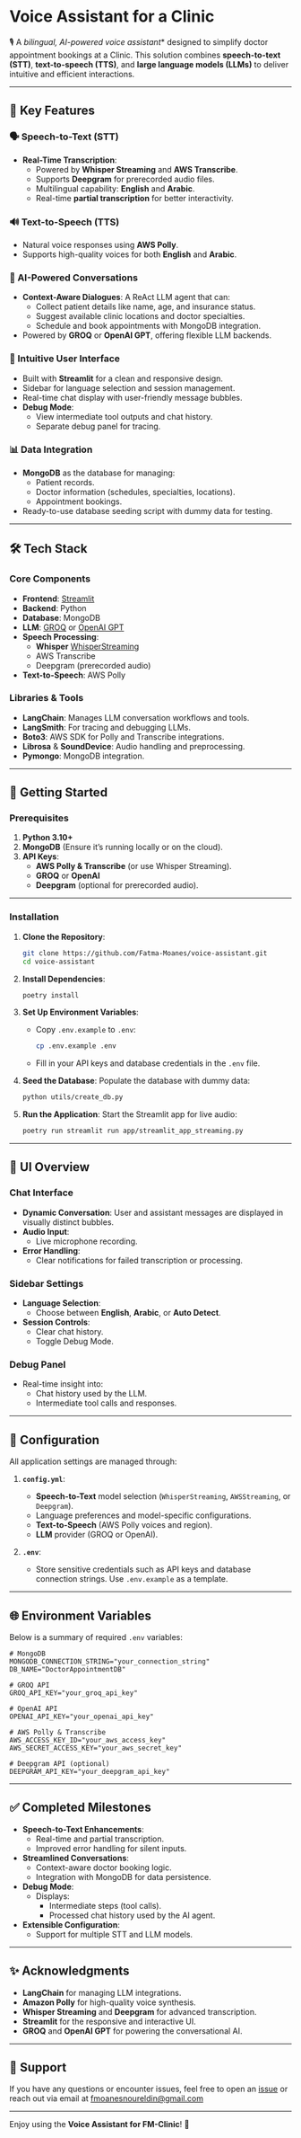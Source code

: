 # Voice Assistant for a Clinic

🎙️ A *bilingual, AI-powered voice assistant** designed to simplify doctor appointment bookings at a Clinic. This solution combines **speech-to-text (STT)**, **text-to-speech (TTS)**, and **large language models (LLMs)** to deliver intuitive and efficient interactions.


---

## 🌟 Key Features

### 🗣️ Speech-to-Text (STT)
- **Real-Time Transcription**:
  - Powered by **Whisper Streaming** and **AWS Transcribe**.
  - Supports **Deepgram** for prerecorded audio files.
  - Multilingual capability: **English** and **Arabic**.
  - Real-time **partial transcription** for better interactivity.
  
### 🔊 Text-to-Speech (TTS)
- Natural voice responses using **AWS Polly**.
- Supports high-quality voices for both **English** and **Arabic**.

### 🤖 AI-Powered Conversations
- **Context-Aware Dialogues**:
    A ReAct LLM agent that can:
  - Collect patient details like name, age, and insurance status.
  - Suggest available clinic locations and doctor specialties.
  - Schedule and book appointments with MongoDB integration.
- Powered by **GROQ** or **OpenAI GPT**, offering flexible LLM backends.

### 🎨 Intuitive User Interface
- Built with **Streamlit** for a clean and responsive design.
- Sidebar for language selection and session management.
- Real-time chat display with user-friendly message bubbles.
- **Debug Mode**:
  - View intermediate tool outputs and chat history.
  - Separate debug panel for tracing.

### 📊 Data Integration
- **MongoDB** as the database for managing:
  - Patient records.
  - Doctor information (schedules, specialties, locations).
  - Appointment bookings.
- Ready-to-use database seeding script with dummy data for testing.

---

## 🛠️ Tech Stack

### Core Components
- **Frontend**: [Streamlit](https://streamlit.io/)
- **Backend**: Python
- **Database**: MongoDB
- **LLM**: [GROQ](https://www.groq.com/) or [OpenAI GPT](https://openai.com/)
- **Speech Processing**:
  - **Whisper** [WhisperStreaming](https://github.com/ufal/whisper_streaming)
  - AWS Transcribe
  - Deepgram (prerecorded audio)
- **Text-to-Speech**: AWS Polly

### Libraries & Tools
- **LangChain**: Manages LLM conversation workflows and tools.
- **LangSmith**: For tracing and debugging LLMs.
- **Boto3**: AWS SDK for Polly and Transcribe integrations.
- **Librosa** & **SoundDevice**: Audio handling and preprocessing.
- **Pymongo**: MongoDB integration.

---

## 🚀 Getting Started

### Prerequisites
1. **Python 3.10+**
2. **MongoDB** (Ensure it’s running locally or on the cloud).
3. **API Keys**:
   - **AWS Polly & Transcribe** (or use Whisper Streaming).
   - **GROQ** or **OpenAI**
   - **Deepgram** (optional for prerecorded audio).

---

### Installation

1. **Clone the Repository**:
   ```bash
   git clone https://github.com/Fatma-Moanes/voice-assistant.git
   cd voice-assistant
   ```

2. **Install Dependencies**:
   ```bash
   poetry install
   ```

3. **Set Up Environment Variables**:
   - Copy `.env.example` to `.env`:
     ```bash
     cp .env.example .env
     ```
   - Fill in your API keys and database credentials in the `.env` file.

4. **Seed the Database**:
   Populate the database with dummy data:
   ```bash
   python utils/create_db.py
   ```

5. **Run the Application**:
   Start the Streamlit app for live audio:
   ```bash
   poetry run streamlit run app/streamlit_app_streaming.py
   ```

---

## 🎨 UI Overview

### Chat Interface
- **Dynamic Conversation**: User and assistant messages are displayed in visually distinct bubbles.
- **Audio Input**:
  - Live microphone recording.
- **Error Handling**:
  - Clear notifications for failed transcription or processing.

### Sidebar Settings
- **Language Selection**:
  - Choose between **English**, **Arabic**, or **Auto Detect**.
- **Session Controls**:
  - Clear chat history.
  - Toggle Debug Mode.

### Debug Panel
- Real-time insight into:
  - Chat history used by the LLM.
  - Intermediate tool calls and responses.

---

## 🧰 Configuration

All application settings are managed through:
1. **`config.yml`**:
   - **Speech-to-Text** model selection (`WhisperStreaming`, `AWSStreaming`, or `Deepgram`).
   - Language preferences and model-specific configurations.
   - **Text-to-Speech** (AWS Polly voices and region).
   - **LLM** provider (GROQ or OpenAI).

2. **`.env`**:
   - Store sensitive credentials such as API keys and database connection strings.  Use `.env.example` as a template.

---

## 🌐 Environment Variables

Below is a summary of required `.env` variables:

```dotenv
# MongoDB
MONGODB_CONNECTION_STRING="your_connection_string"
DB_NAME="DoctorAppointmentDB"

# GROQ API
GROQ_API_KEY="your_groq_api_key"

# OpenAI API
OPENAI_API_KEY="your_openai_api_key"

# AWS Polly & Transcribe
AWS_ACCESS_KEY_ID="your_aws_access_key"
AWS_SECRET_ACCESS_KEY="your_aws_secret_key"

# Deepgram API (optional)
DEEPGRAM_API_KEY="your_deepgram_api_key"
```

---

## ✅ Completed Milestones

- **Speech-to-Text Enhancements**:
  - Real-time and partial transcription.
  - Improved error handling for silent inputs.
- **Streamlined Conversations**:
  - Context-aware doctor booking logic.
  - Integration with MongoDB for data persistence.
- **Debug Mode**:
  - Displays:
    - Intermediate steps (tool calls).
    - Processed chat history used by the AI agent.
- **Extensible Configuration**:
  - Support for multiple STT and LLM models.


---

## ✨ Acknowledgments

- **LangChain** for managing LLM integrations.
- **Amazon Polly** for high-quality voice synthesis.
- **Whisper Streaming** and **Deepgram** for advanced transcription.
- **Streamlit** for the responsive and interactive UI.
- **GROQ** and **OpenAI GPT** for powering the conversational AI.

---

## 💬 Support

If you have any questions or encounter issues, feel free to open an [issue](https://github.com/Fatma-Moanes/voice-assistant/issues) or reach out via email at fmoanesnoureldin@gmail.com

---
Enjoy using the **Voice Assistant for FM-Clinic**! 🚀
